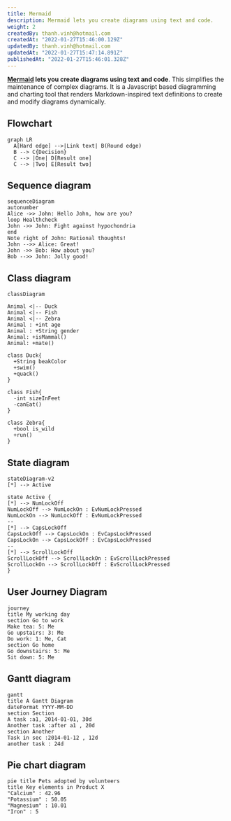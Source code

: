 ```yaml
---
title: Mermaid
description: Mermaid lets you create diagrams using text and code.
weight: 2
createdBy: thanh.vinh@hotmail.com
createdAt: "2022-01-27T15:46:00.129Z"
updatedBy: thanh.vinh@hotmail.com
updatedAt: "2022-01-27T15:47:14.891Z"
publishedAt: "2022-01-27T15:46:01.328Z"
---
```


**[Mermaid](https://mermaid-js.github.io/mermaid/#/) lets you create diagrams using text and code**. This simplifies the maintenance of complex diagrams. It is a Javascript based diagramming and charting tool that renders Markdown-inspired text definitions to create and modify diagrams dynamically.

## Flowchart

```mermaid
graph LR
  A[Hard edge] -->|Link text| B(Round edge)
  B --> C{Decision}
  C --> |One| D[Result one]
  C --> |Two| E[Result two]
```

## Sequence diagram

```mermaid
sequenceDiagram
autonumber
Alice ->> John: Hello John, how are you?
loop Healthcheck
John ->> John: Fight against hypochondria
end
Note right of John: Rational thoughts!
John -->> Alice: Great!
John ->> Bob: How about you?
Bob -->> John: Jolly good!
```

## Class diagram

```mermaid
classDiagram

Animal <|-- Duck
Animal <|-- Fish
Animal <|-- Zebra
Animal : +int age
Animal : +String gender
Animal: +isMammal()
Animal: +mate()

class Duck{
  +String beakColor
  +swim()
  +quack()
}

class Fish{
  -int sizeInFeet
  -canEat()
}

class Zebra{
  +bool is_wild
  +run()
}
```

## State diagram

```mermaid
stateDiagram-v2
[*] --> Active

state Active {
[*] --> NumLockOff
NumLockOff --> NumLockOn : EvNumLockPressed
NumLockOn --> NumLockOff : EvNumLockPressed
--
[*] --> CapsLockOff
CapsLockOff --> CapsLockOn : EvCapsLockPressed
CapsLockOn --> CapsLockOff : EvCapsLockPressed
--
[*] --> ScrollLockOff
ScrollLockOff --> ScrollLockOn : EvScrollLockPressed
ScrollLockOn --> ScrollLockOff : EvScrollLockPressed
}
```

## User Journey Diagram

```mermaid
journey
title My working day
section Go to work
Make tea: 5: Me
Go upstairs: 3: Me
Do work: 1: Me, Cat
section Go home
Go downstairs: 5: Me
Sit down: 5: Me
```

## Gantt diagram

```mermaid
gantt
title A Gantt Diagram
dateFormat YYYY-MM-DD
section Section
A task :a1, 2014-01-01, 30d
Another task :after a1 , 20d
section Another
Task in sec :2014-01-12 , 12d
another task : 24d
```

## Pie chart diagram

```mermaid
pie title Pets adopted by volunteers
title Key elements in Product X
"Calcium" : 42.96
"Potassium" : 50.05
"Magnesium" : 10.01
"Iron" : 5
```
